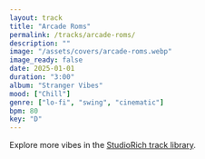 ```yaml
---
layout: track
title: "Arcade Roms"
permalink: /tracks/arcade-roms/
description: ""
image: "/assets/covers/arcade-roms.webp"
image_ready: false
date: 2025-01-01
duration: "3:00"
album: "Stranger Vibes"
mood: ["Chill"]
genre: ["lo-fi", "swing", "cinematic"]
bpm: 80
key: "D"
---
```


Explore more vibes in the [StudioRich track library](/tracks/).
